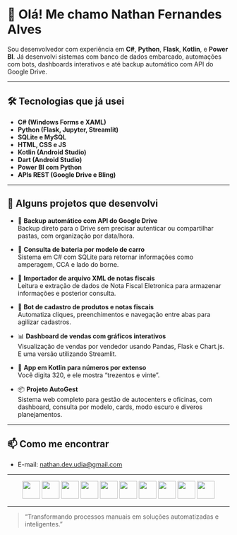 # 👋 Olá! Me chamo Nathan Fernandes Alves

Sou desenvolvedor com experiência em **C#**, **Python**, **Flask**, **Kotlin**, e **Power BI**. Já desenvolvi sistemas com banco de dados embarcado, automações com bots, dashboards interativos e até backup automático com API do Google Drive.

---

## 🛠️ Tecnologias que já usei

- **C# (Windows Forms e XAML)**
- **Python (Flask, Jupyter, Streamlit)**
- **SQLite e MySQL**
- **HTML, CSS e JS**
- **Kotlin (Android Studio)**
- **Dart (Android Studio)**
- **Power BI com Python**
- **APIs REST (Google Drive e Bling)**

---

## 🧩 Alguns projetos que desenvolvi

- 🔄 **Backup automático com API do Google Drive**  
  Backup direto para o Drive sem precisar autenticar ou compartilhar pastas, com organização por data/hora.

- 🔋 **Consulta de bateria por modelo de carro**  
  Sistema em C# com SQLite para retornar informações como amperagem, CCA e lado do borne.

- 🧾 **Importador de arquivo XML de notas fiscais**  
  Leitura e extração de dados de Nota Fiscal Eletronica para armazenar informações e posterior consulta.

- 🤖 **Bot de cadastro de produtos e notas fiscais**  
  Automatiza cliques, preenchimentos e navegação entre abas para agilizar cadastros.

- 📊 **Dashboard de vendas com gráficos interativos**  
  Visualização de vendas por vendedor usando Pandas, Flask e Chart.js. E uma versão utilizando Streamlit.

- 📱 **App em Kotlin para números por extenso**  
  Você digita 320, e ele mostra “trezentos e vinte”.

- 📦 **Projeto AutoGest**  
  Sistema web completo para gestão de autocenters e oficinas, com dashboard, consulta por modelo, cards, modo escuro e diveros planejamentos.

---

## 📫 Como me encontrar

- E-mail: nathan.dev.udia@gmail.com

---

<div align="center">
  <img src="https://cdn.jsdelivr.net/gh/devicons/devicon/icons/csharp/csharp-original.svg" width="40" height="40" />
  <img src="https://cdn.jsdelivr.net/gh/devicons/devicon/icons/python/python-original.svg" width="40" height="40" />
  <img src="https://cdn.jsdelivr.net/gh/devicons/devicon/icons/flask/flask-original.svg" width="40" height="40" />
  <img src="https://cdn.jsdelivr.net/gh/devicons/devicon/icons/sqlite/sqlite-original.svg" width="40" height="40" />
  <img src="https://cdn.jsdelivr.net/gh/devicons/devicon/icons/html5/html5-original.svg" width="40" height="40" />
  <img src="https://cdn.jsdelivr.net/gh/devicons/devicon/icons/css3/css3-original.svg" width="40" height="40" />
  <img src="https://cdn.jsdelivr.net/gh/devicons/devicon/icons/javascript/javascript-original.svg" width="40" height="40" />
  <img src="https://cdn.jsdelivr.net/gh/devicons/devicon/icons/kotlin/kotlin-original.svg" width="40" height="40" />
  <img src="https://cdn.jsdelivr.net/gh/devicons/devicon/icons/jupyter/jupyter-original.svg" width="40" height="40" />
  <img src="https://img.icons8.com/color/48/000000/power-bi.png" width="40" height="40" />
</div>

---
> “Transformando processos manuais em soluções automatizadas e inteligentes.”

